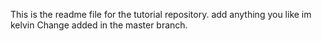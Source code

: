 This is the readme file for the tutorial repository.
add anything you like
im kelvin
Change added in the master branch.